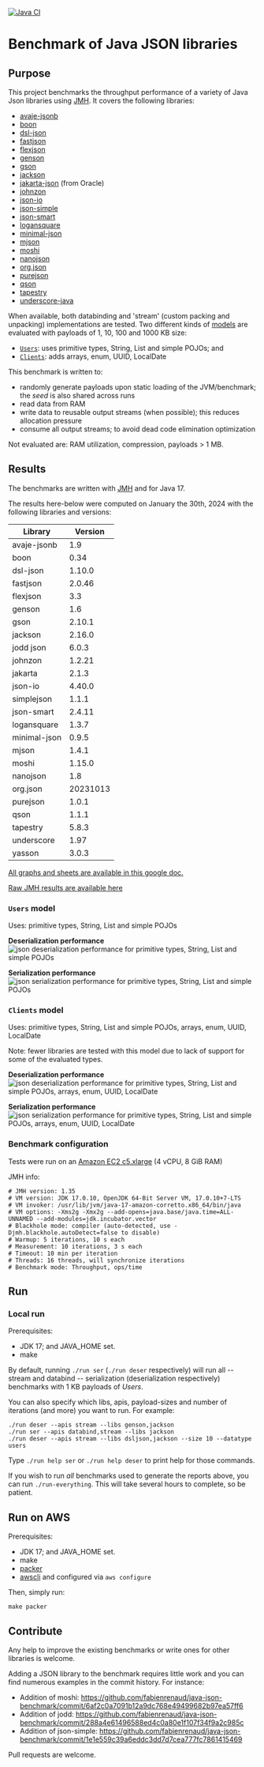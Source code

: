 [![Java CI](https://github.com/fabienrenaud/java-json-benchmark/actions/workflows/gradle.yml/badge.svg)](https://github.com/fabienrenaud/java-json-benchmark/actions/workflows/gradle.yml)

# Benchmark of Java JSON libraries

## Purpose

This project benchmarks the throughput performance of a variety of Java Json libraries
using [JMH](http://openjdk.java.net/projects/code-tools/jmh/).
It covers the following libraries:

* [avaje-jsonb](https://github.com/avaje/avaje-jsonb)
* [boon](https://github.com/boonproject/boon)
* [dsl-json](https://github.com/ngs-doo/dsl-json)
* [fastjson](https://github.com/alibaba/fastjson)
* [flexjson](http://flexjson.sourceforge.net/)
* [genson](https://owlike.github.io/genson/)
* [gson](https://github.com/google/gson)
* [jackson](https://github.com/FasterXML/jackson)
* [jakarta-json](https://jsonp.java.net/) (from Oracle)
* [johnzon](http://johnzon.apache.org/)
* [json-io](https://github.com/jdereg/json-io)
* [json-simple](https://code.google.com/archive/p/json-simple/)
* [json-smart](http://netplex.github.io/json-smart/)
* [logansquare](https://github.com/bluelinelabs/LoganSquare)
* [minimal-json](https://github.com/ralfstx/minimal-json)
* [mjson](https://github.com/bolerio/mjson)
* [moshi](https://github.com/square/moshi)
* [nanojson](https://github.com/mmastrac/nanojson)
* [org.json](https://github.com/stleary/JSON-java)
* [purejson](https://senthilganeshs.github.io/jsonp/)
* [qson](https://github.com/quarkusio/qson)
* [tapestry](https://tapestry.apache.org/json.html)
* [underscore-java](https://github.com/javadev/underscore-java)

When available, both databinding and 'stream' (custom packing and unpacking) implementations are tested.
Two different kinds of [models](/src/main/java/com/github/fabienrenaud/jjb/model/) are evaluated with payloads of 1, 10,
100 and 1000 KB size:

* [`Users`](/src/main/java/com/github/fabienrenaud/jjb/model/Users.java): uses primitive types, String, List and simple
  POJOs; and
* [`Clients`](/src/main/java/com/github/fabienrenaud/jjb/model/Clients.java): adds arrays, enum, UUID, LocalDate

This benchmark is written to:

* randomly generate payloads upon static loading of the JVM/benchmark; the *seed* is also shared across runs
* read data from RAM
* write data to reusable output streams (when possible); this reduces allocation pressure
* consume all output streams; to avoid dead code elimination optimization

Not evaluated are: RAM utilization, compression, payloads > 1 MB.

## Results

The benchmarks are written with [JMH](http://openjdk.java.net/projects/code-tools/jmh/) and for Java 17.

The results here-below were computed on January the 30th, 2024 with the following libraries and versions:

| Library      | Version  |
|--------------|----------|
| avaje-jsonb  | 1.9      |
| boon         | 0.34     |
| dsl-json     | 1.10.0   |
| fastjson     | 2.0.46   |
| flexjson     | 3.3      |
| genson       | 1.6      |
| gson         | 2.10.1   |
| jackson      | 2.16.0   |
| jodd json    | 6.0.3    |
| johnzon      | 1.2.21   |
| jakarta      | 2.1.3    |
| json-io      | 4.40.0   |
| simplejson   | 1.1.1    |
| json-smart   | 2.4.11   |
| logansquare  | 1.3.7    |
| minimal-json | 0.9.5    |
| mjson        | 1.4.1    |
| moshi        | 1.15.0   |
| nanojson     | 1.8      |
| org.json     | 20231013 |
| purejson     | 1.0.1    |
| qson         | 1.1.1    |
| tapestry     | 5.8.3    |
| underscore   | 1.97     | 
| yasson       | 3.0.3    |

[All graphs and sheets are available in this google doc.][spreadsheet]

[Raw JMH results are available here][jmh-results]

### `Users` model

Uses: primitive types, String, List and simple POJOs

**Deserialization performance**
![json deserialization performance for primitive types, String, List and simple POJOs][graph-users-deser]

**Serialization performance**
![json serialization performance for primitive types, String, List and simple POJOs][graph-users-ser]

### `Clients` model

Uses: primitive types, String, List and simple POJOs, arrays, enum, UUID, LocalDate

Note: fewer libraries are tested with this model due to lack of support for some of the evaluated types.

**Deserialization performance**
![json deserialization performance for primitive types, String, List and simple POJOs, arrays, enum, UUID, LocalDate][graph-clients-deser]

**Serialization performance**
![json serialization performance for primitive types, String, List and simple POJOs, arrays, enum, UUID, LocalDate][graph-clients-ser]

### Benchmark configuration

Tests were run on an [Amazon EC2 c5.xlarge](https://aws.amazon.com/ec2/instance-types/c5/) (4 vCPU, 8 GiB RAM)

JMH info:

```
# JMH version: 1.35
# VM version: JDK 17.0.10, OpenJDK 64-Bit Server VM, 17.0.10+7-LTS
# VM invoker: /usr/lib/jvm/java-17-amazon-corretto.x86_64/bin/java
# VM options: -Xms2g -Xmx2g --add-opens=java.base/java.time=ALL-UNNAMED --add-modules=jdk.incubator.vector
# Blackhole mode: compiler (auto-detected, use -Djmh.blackhole.autoDetect=false to disable)
# Warmup: 5 iterations, 10 s each
# Measurement: 10 iterations, 3 s each
# Timeout: 10 min per iteration
# Threads: 16 threads, will synchronize iterations
# Benchmark mode: Throughput, ops/time
```

## Run

### Local run

Prerequisites:

* JDK 17; and JAVA_HOME set.
* make

By default, running `./run ser` (`./run deser` respectively) will run
all -- stream and databind -- serialization (deserialization respectively)
benchmarks with 1 KB payloads of _Users_.

You can also specify which libs, apis, payload-sizes and number of
iterations (and more) you want to run. For example:

    ./run deser --apis stream --libs genson,jackson
    ./run ser --apis databind,stream --libs jackson
    ./run deser --apis stream --libs dsljson,jackson --size 10 --datatype users

Type `./run help ser` or `./run help deser` to print help for those
commands.

If you wish to run _all_ benchmarks used to generate the reports above,
you can run `./run-everything`. This will take several hours to complete, so
be patient.

## Run on AWS

Prerequisites:

* JDK 17; and JAVA_HOME set.
* make
* [packer](https://www.packer.io/)
* [awscli](https://docs.aws.amazon.com/cli/latest/userguide/getting-started-install.html) and configured
  via `aws configure`

Then, simply run:

```
make packer
```

## Contribute

Any help to improve the existing benchmarks or write ones for other
libraries is welcome.

Adding a JSON library to the benchmark requires little work and you can
find numerous examples in the commit history. For instance:

* Addition of moshi: https://github.com/fabienrenaud/java-json-benchmark/commit/6af2c0a7091b12a9dc768e49499682b97ea57ff6
* Addition of jodd: https://github.com/fabienrenaud/java-json-benchmark/commit/288a4e61496588ed4c0a80e1f107f34f9a2c985c
* Addition of
  json-simple: https://github.com/fabienrenaud/java-json-benchmark/commit/1e1e559c39a6eddc3dd7d7cea777fc7861415469

Pull requests are welcome.


[jmh-results]: /archive/raw-results-2024-01-30.md
[spreadsheet]: https://docs.google.com/spreadsheets/d/1a4kgv2R-IxANE_itV-qJwCnEBvc0HqHGh4bp4AXTFoY/edit?usp=sharing
[graph-users-deser]: https://docs.google.com/spreadsheets/d/e/2PACX-1vQDBLUYgQ9BhFL_yxZidD1dRG-VYn2aFjMAwc2p6pl_J72XME4lopY8LcyHzTdC5QhISqIrSdkL-Vyt/pubchart?oid=1217359585&format=image
[graph-users-ser]: https://docs.google.com/spreadsheets/d/e/2PACX-1vQDBLUYgQ9BhFL_yxZidD1dRG-VYn2aFjMAwc2p6pl_J72XME4lopY8LcyHzTdC5QhISqIrSdkL-Vyt/pubchart?oid=296776676&format=image
[graph-clients-deser]: https://docs.google.com/spreadsheets/d/e/2PACX-1vQDBLUYgQ9BhFL_yxZidD1dRG-VYn2aFjMAwc2p6pl_J72XME4lopY8LcyHzTdC5QhISqIrSdkL-Vyt/pubchart?oid=684555912&format=image
[graph-clients-ser]: https://docs.google.com/spreadsheets/d/e/2PACX-1vQDBLUYgQ9BhFL_yxZidD1dRG-VYn2aFjMAwc2p6pl_J72XME4lopY8LcyHzTdC5QhISqIrSdkL-Vyt/pubchart?oid=2004244401&format=image